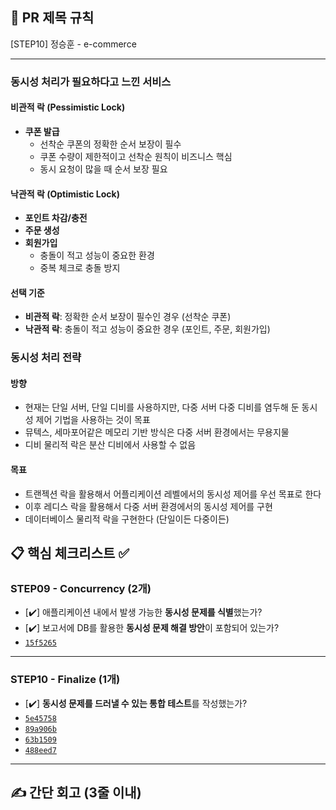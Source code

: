 ## :pushpin: PR 제목 규칙
[STEP10] 정승훈 - e-commerce

---
### 동시성 처리가 필요하다고 느낀 서비스

#### **비관적 락 (Pessimistic Lock)**
- **쿠폰 발급**
  - 선착순 쿠폰의 정확한 순서 보장이 필수
  - 쿠폰 수량이 제한적이고 선착순 원칙이 비즈니스 핵심
  - 동시 요청이 많을 때 순서 보장 필요

#### **낙관적 락 (Optimistic Lock)**
- **포인트 차감/충전**
- **주문 생성**
- **회원가입**
  - 충돌이 적고 성능이 중요한 환경
  - 중복 체크로 충돌 방지

#### **선택 기준**
- **비관적 락**: 정확한 순서 보장이 필수인 경우 (선착순 쿠폰)
- **낙관적 락**: 충돌이 적고 성능이 중요한 경우 (포인트, 주문, 회원가입)

### 동시성 처리 전략
#### 방향
  - 현재는 단일 서버, 단일 디비를 사용하지만, 다중 서버 다중 디비를 염두해 둔 동시성 제어 기법을 사용하는 것이 목표
  - 뮤텍스, 세마포어같은 메모리 기반 방식은 다중 서버 환경에서는 무용지물
  - 디비 물리적 락은 분산 디비에서 사용할 수 없음
#### 목표
  - 트랜젝션 락을 활용해서 어플리케이션 레벨에서의 동시성 제어를 우선 목표로 한다
  - 이후 레디스 락을 활용해서 다중 서버 환경에서의 동시성 제어를 구현
  - 데이터베이스 물리적 락을 구현한다 (단일이든 다중이든)

## :clipboard: 핵심 체크리스트 :white_check_mark:

### STEP09 - Concurrency (2개)
- [✔️] 애플리케이션 내에서 발생 가능한 **동시성 문제를 식별**했는가?
- [✔️] 보고서에 DB를 활용한 **동시성 문제 해결 방안**이 포함되어 있는가?
- [`15f5265`](https://github.com/seuthootDev/hanghae-plus-backend/commit/15f52656b3481c4d2fd47c0fe9f005642d9221e3) 

---

### STEP10 - Finalize (1개)
- [✔️] **동시성 문제를 드러낼 수 있는 통합 테스트**를 작성했는가?
- [`5e45758`](https://github.com/seuthootDev/hanghae-plus-backend/commit/5e457589862041efdffa75351e2fb989b006fb87)
- [`89a906b`](https://github.com/seuthootDev/hanghae-plus-backend/commit/89a906b25202378cfc4e7ccad5acd422ecef1b96)
- [`63b1509`](https://github.com/seuthootDev/hanghae-plus-backend/commit/63b15098f1121380ce1a97d4e422a5bfbfde52ef)
- [`488eed7`](https://github.com/seuthootDev/hanghae-plus-backend/commit/488eed7fb510d7808bb7c6a1d726e1db6e323646)

---

## ✍️ 간단 회고 (3줄 이내)

